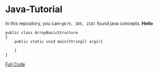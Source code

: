 # Java-Tutorial
In this repository, you can`rgb(9, 105, 218)` found java concepts.
**Hello**
```
public class ArrayBasicStructure
{
    public static void main(String[] args){
        
    }
}
```
[Full Code](Arrays/ArraysBasicStructure.java)
